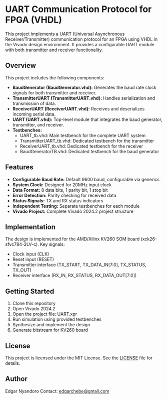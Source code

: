 # UART Communication Protocol for FPGA (VHDL)

This project implements a UART (Universal Asynchronous Receiver/Transmitter) communication protocol for an FPGA using VHDL in the Vivado design environment. It provides a configurable UART module with both transmitter and receiver functionality.

## Overview

This project includes the following components:

* **BaudGenerator (BaudGenerator.vhd):** Generates the baud rate clock signals for both transmitter and receiver.
* **TransmitterUART (TransmitterUART.vhd):** Handles serialization and transmission of data.
* **ReceiverUART (ReceiverUART.vhd):** Receives and deserializes incoming serial data.
* **UART (UART.vhd):** Top-level module that integrates the baud generator, transmitter, and receiver.
* **Testbenches:**
  * UART_tb.vhd: Main testbench for the complete UART system
  * TransmitterUART_tb.vhd: Dedicated testbench for the transmitter
  * ReceiverUART_tb.vhd: Dedicated testbench for the receiver
  * BaudGeneratorTB.vhd: Dedicated testbench for the baud generator

## Features

* **Configurable Baud Rate:** Default 9600 baud, configurable via generics
* **System Clock:** Designed for 20MHz input clock
* **Data Format:** 8 data bits, 1 parity bit, 1 stop bit
* **Error Detection:** Parity checking for received data
* **Status Signals:** TX and RX status indicators
* **Independent Testing:** Separate testbenches for each module
* **Vivado Project:** Complete Vivado 2024.2 project structure

## Implementation

The design is implemented for the AMD/Xilinx KV260 SOM board (xck26-sfvc784-2LV-c). Key signals:

* Clock input (CLK)
* Reset input (RESET)
* Transmitter interface (TX_START, TX_DATA_IN[7:0], TX_STATUS, TX_OUT)
* Receiver interface (RX_IN, RX_STATUS, RX_DATA_OUT[7:0])

## Getting Started

1. Clone this repository
2. Open Vivado 2024.2
3. Open the project file: UART.xpr
4. Run simulation using provided testbenches
5. Synthesize and implement the design
6. Generate bitstream for KV260 board

## License

This project is licensed under the MIT License. See the [LICENSE](LICENSE) file for details.

## Author

Edgar Nyandoro
Contact: [edgarchebe@gmail.com](mailto:edgarchebe@gmail.com)
